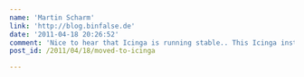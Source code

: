 ```yaml
---
name: 'Martin Scharm'
link: 'http://blog.binfalse.de'
date: '2011-04-18 20:26:52'
comment: 'Nice to hear that Icinga is running stable.. This Icinga instance is just monitoring 3 IP''s. But our environment at the university is of course somewhat more complex.'
post_id: /2011/04/18/moved-to-icinga

---
```



